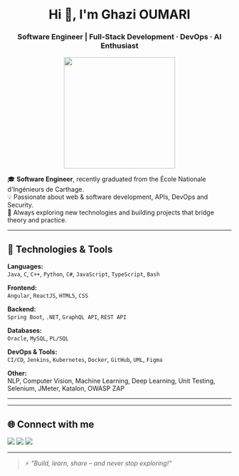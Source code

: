<h1 align="center">Hi 👋, I'm Ghazi OUMARI</h1>
<h3 align="center">Software Engineer | Full-Stack Development · DevOps · AI Enthusiast</h3>

<p align="center">
  <img src="https://media.giphy.com/media/qgQUggAC3Pfv687qPC/giphy.gif" width="250" />
</p>

🎓 **Software Engineer**, recently graduated from the École Nationale d'Ingénieurs de Carthage.  
💡 Passionate about web & software development, APIs, DevOps and Security.  
🚀 Always exploring new technologies and building projects that bridge theory and practice.

---

## 🔧 Technologies & Tools

**Languages:**  
`Java`, `C`, `C++`, `Python`, `C#`, `JavaScript`, `TypeScript`, `Bash`  

**Frontend:**  
`Angular`, `ReactJS`, `HTML5`, `CSS`  

**Backend:**  
`Spring Boot`, `.NET`, `GraphQL API`, `REST API`  

**Databases:**  
`Oracle`, `MySQL`, `PL/SQL`  

**DevOps & Tools:**  
`CI/CD`, `Jenkins`, `Kubernetes`, `Docker`, `GitHub`, `UML`, `Figma`  

**Other:**  
NLP, Computer Vision, Machine Learning, Deep Learning, Unit Testing, Selenium, JMeter, Katalon, OWASP ZAP

---

---

## 🌐 Connect with me

<p>
  <a href="mailto:ghazi.oumarii@enicar.ucar.tn"><img src="https://img.shields.io/badge/Email-D14836?style=flat&logo=gmail&logoColor=white"/></a>
  <a href="linkedin.com/in/oumari-ghazi-028571296" target="_blank"><img src="https://img.shields.io/badge/LinkedIn-blue?style=flat&logo=linkedin&logoColor=white"/></a>
  <a href="https://facebook.com/Oumarii Ghazi" target="_blank"><img src="https://img.shields.io/badge/Facebook-1877F2?style=flat&logo=facebook&logoColor=white"/></a>
</p>

---

> ⚡ *"Build, learn, share – and never stop exploring!"*
